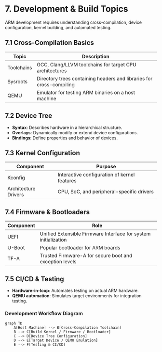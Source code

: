 # 7. Development & Build Topics

ARM development requires understanding cross-compilation, device configuration, kernel building, and automated testing.

## 7.1 Cross-Compilation Basics
| Topic       | Description |
|------------|-------------|
| Toolchains | GCC, Clang/LLVM toolchains for target CPU architectures |
| Sysroots   | Directory trees containing headers and libraries for cross-compiling |
| QEMU       | Emulator for testing ARM binaries on a host machine |

## 7.2 Device Tree
- **Syntax**: Describes hardware in a hierarchical structure.  
- **Overlays**: Dynamically modify or extend device configurations.  
- **Bindings**: Define properties and behavior of devices.

## 7.3 Kernel Configuration
| Component           | Purpose |
|--------------------|---------|
| Kconfig             | Interactive configuration of kernel features |
| Architecture Drivers| CPU, SoC, and peripheral-specific drivers |

## 7.4 Firmware & Bootloaders
| Component | Role |
|-----------|------|
| UEFI      | Unified Extensible Firmware Interface for system initialization |
| U-Boot    | Popular bootloader for ARM boards |
| TF-A      | Trusted Firmware-A for secure boot and exception levels |

## 7.5 CI/CD & Testing
- **Hardware-in-loop**: Automates testing on actual ARM hardware.  
- **QEMU automation**: Simulates target environments for integration testing.

### Development Workflow Diagram
```mermaid
graph TD
    A[Host Machine] --> B[Cross-Compilation Toolchain]
    B --> C[Build Kernel / Firmware / Bootloader]
    C --> D[Device Tree Configuration]
    D --> E[Target Device / QEMU Emulation]
    E --> F[Testing & CI/CD]
```
